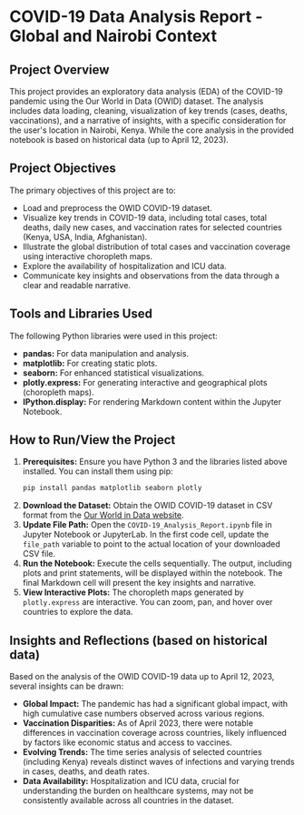 # COVID-19 Data Analysis Report - Global and Nairobi Context

## Project Overview

This project provides an exploratory data analysis (EDA) of the COVID-19 pandemic using the Our World in Data (OWID) dataset. The analysis includes data loading, cleaning, visualization of key trends (cases, deaths, vaccinations), and a narrative of insights, with a specific consideration for the user's location in Nairobi, Kenya. While the core analysis in the provided notebook is based on historical data (up to April 12, 2023).

## Project Objectives

The primary objectives of this project are to:

* Load and preprocess the OWID COVID-19 dataset.
* Visualize key trends in COVID-19 data, including total cases, total deaths, daily new cases, and vaccination rates for selected countries (Kenya, USA, India, Afghanistan).
* Illustrate the global distribution of total cases and vaccination coverage using interactive choropleth maps.
* Explore the availability of hospitalization and ICU data.
* Communicate key insights and observations from the data through a clear and readable narrative.


## Tools and Libraries Used

The following Python libraries were used in this project:

* **pandas:** For data manipulation and analysis.
* **matplotlib:** For creating static plots.
* **seaborn:** For enhanced statistical visualizations.
* **plotly.express:** For generating interactive and geographical plots (choropleth maps).
* **IPython.display:** For rendering Markdown content within the Jupyter Notebook.

## How to Run/View the Project

1.  **Prerequisites:** Ensure you have Python 3 and the libraries listed above installed. You can install them using pip:
    ```bash
    pip install pandas matplotlib seaborn plotly
    ```
2.  **Download the Dataset:** Obtain the OWID COVID-19 dataset in CSV format from the [Our World in Data website](https://ourworldindata.org/covid-cases).
3.  **Update File Path:** Open the `COVID-19_Analysis_Report.ipynb` file in Jupyter Notebook or JupyterLab. In the first code cell, update the `file_path` variable to point to the actual location of your downloaded CSV file.
4.  **Run the Notebook:** Execute the cells sequentially. The output, including plots and print statements, will be displayed within the notebook. The final Markdown cell will present the key insights and narrative.
5.  **View Interactive Plots:** The choropleth maps generated by `plotly.express` are interactive. You can zoom, pan, and hover over countries to explore the data.

## Insights and Reflections (based on historical data)

Based on the analysis of the OWID COVID-19 data up to April 12, 2023, several insights can be drawn:

* **Global Impact:** The pandemic has had a significant global impact, with high cumulative case numbers observed across various regions.
* **Vaccination Disparities:** As of April 2023, there were notable differences in vaccination coverage across countries, likely influenced by factors like economic status and access to vaccines.
* **Evolving Trends:** The time series analysis of selected countries (including Kenya) reveals distinct waves of infections and varying trends in cases, deaths, and death rates.
* **Data Availability:** Hospitalization and ICU data, crucial for understanding the burden on healthcare systems, may not be consistently available across all countries in the dataset.
